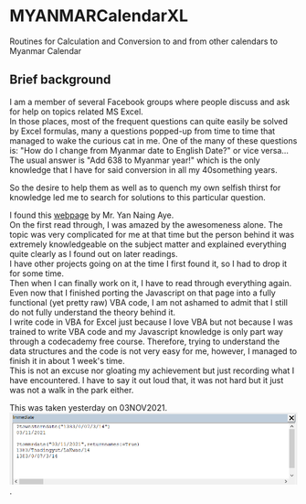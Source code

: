 # MYANMARCalendarXL
Routines for Calculation and Conversion to and from other calendars to Myanmar Calendar

## Brief background
I am a member of several Facebook groups where people discuss and ask for help on topics related MS Excel.\
In those places, most of the frequent questions can quite easily be solved by Excel formulas, many a questions popped-up from time to time that managed to wake the curious cat in me.
One of the many of these questions is: "How do I change from Myanmar date to English Date?" or vice versa...\
The usual answer is "Add 638 to Myanmar year!" which is the only knowledge that I have for said conversion in all my 40something years.

So the desire to help them as well as to quench my own selfish thirst for knowledge led me to search for solutions to this particular question.

I found this [webpage](http://coolemerald.blogspot.com/2013/06/algorithm-program-and-calculation-of.html?m=1) by Mr. Yan Naing Aye.\
On the first read through, I was amazed by the awesomeness alone. The topic was very complicated for me at that time but the person behind it was extremely knowledgeable on the subject matter and explained everything quite clearly as I found out on later readings.\
I have other projects going on at the time I first found it, so I had to drop it for some time.\
Then when I can finally work on it, I have to read through everything again. Even now that I finished porting the Javascript on that page into a fully functional (yet pretty raw) VBA code, I am not ashamed to admit that I still do not fully understand the theory behind it.\
I write code in VBA for Excel just because I love VBA but not because I was trained to write VBA code and my Javascript knowledge is only part way through a codecademy free course. Therefore, trying to understand the data structures and the code is not very easy for me, however, I managed to finish it in about 1 week's time.\
This is not an excuse nor gloating my achievement but just recording what I have encountered. I have to say it out loud that, it was not hard but it just was not a walk in the park either.

This was taken yesterday on 03NOV2021.
![just finished](/images/MMRCalXL_in_ImmediateWindow.png).

